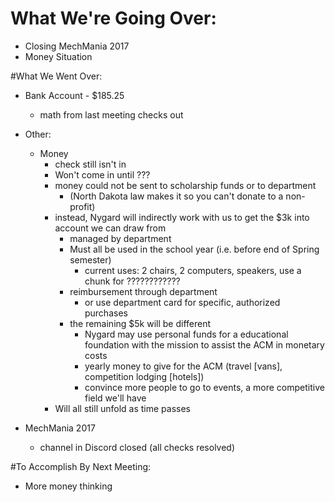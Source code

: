 # What We're Going Over:
-   Closing MechMania 2017
-   Money Situation

#What We Went Over:  

- Bank Account - $185.25
    - math from last meeting checks out

- Other:
    - Money
        - check still isn't in
        - Won't come in until ???
        - money could not be sent to scholarship funds or to department
            - (North Dakota law makes it so you can't donate to a non-profit)
        - instead, Nygard will indirectly work with us to get the $3k into account we can draw from
            - managed by department
            - Must all be used in the school year (i.e. before end of Spring semester)
                - current uses: 2 chairs, 2 computers, speakers, use a chunk for ????????????
            - reimbursement through department
                - or use department card for specific, authorized purchases
            - the remaining $5k will be different
                - Nygard may use personal funds for a educational foundation with the mission to assist the ACM in monetary costs
                - yearly money to give for the ACM (travel [vans], competition lodging [hotels])
                - convince more people to go to events, a more competitive field we'll have
        - Will all still unfold as time passes
- MechMania 2017
    - channel in Discord closed (all checks resolved) 

#To Accomplish By Next Meeting:  
- More money thinking